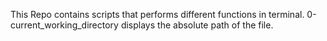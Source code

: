 This Repo contains scripts that performs different functions in terminal.
0-current_working_directory  displays the absolute path of the file.
